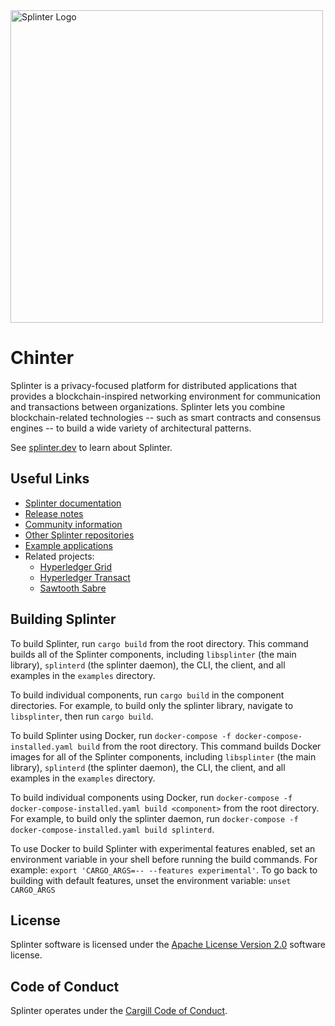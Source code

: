 <img alt="Splinter Logo" src="assets/splinter_logos_fulllogo_gradientblack.svg" width="500">

# Chinter

Splinter is a privacy-focused platform for distributed applications that
provides a blockchain-inspired networking environment for communication and
transactions between organizations. Splinter lets you combine blockchain-related
technologies -- such as smart contracts and consensus engines -- to build a wide
variety of architectural patterns.

See [splinter.dev](https://www.splinter.dev/) to learn about Splinter.

## Useful Links

* [Splinter documentation](https://www.splinter.dev/docs/)
* [Release notes](https://www.splinter.dev/releases/)
* [Community information](https://www.splinter.dev/community/)
* [Other Splinter repositories](https://www.splinter.dev/community/repositories.html)
* [Example applications](https://www.splinter.dev/examples/)
* Related projects:
    - [Hyperledger Grid](https://github.com/hyperledger/grid/)
    - [Hyperledger Transact](https://github.com/hyperledger/transact/)
    - [Sawtooth Sabre](https://github.com/hyperledger/sawtooth-sabre/)

## Building Splinter

To build Splinter, run `cargo build` from the root directory. This command
builds all of the Splinter components, including `libsplinter` (the main
library), `splinterd` (the splinter daemon), the CLI, the client, and all
examples in the `examples` directory.

To build individual components, run `cargo build` in the component directories.
For example, to build only the splinter library, navigate to
`libsplinter`, then run `cargo build`.

To build Splinter using Docker, run
`docker-compose -f docker-compose-installed.yaml build` from the root
directory. This command builds Docker images for all of the Splinter
components, including `libsplinter` (the main library), `splinterd`
(the splinter daemon), the CLI, the client, and all examples in the `examples`
directory.

To build individual components using Docker, run
`docker-compose -f docker-compose-installed.yaml build <component>`
from the root directory. For example, to build only the splinter daemon,
run `docker-compose -f docker-compose-installed.yaml build splinterd`.

To use Docker to build Splinter with experimental features enabled, set an
environment variable in your shell before running the build commands. For
example: `export 'CARGO_ARGS=-- --features experimental'`. To go back to
building with default features, unset the environment variable:
`unset CARGO_ARGS`

## License

Splinter software is licensed under the [Apache License Version 2.0](LICENSE)
software license.

## Code of Conduct

Splinter operates under the [Cargill Code of
Conduct](https://github.com/Cargill/code-of-conduct/blob/master/code-of-conduct.md).
